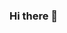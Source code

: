 ### Hi there 👋

<!--
**rafael2A/Rafael2A** is a ✨ _special_ ✨ repository because its `README.md` (this file) appears on your GitHub profile.

Meu Nome é Rafael Oriel

-Estou estudando na Alura
-Estou desenvolvendo na linguagem JavaScript
-Utilizo esse espaço para minha organização e compartilhamento dos meus projetos desenvolvidos
